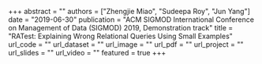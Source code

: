 +++
abstract = ""
authors = ["Zhengjie Miao", "Sudeepa Roy", "Jun Yang"]
date = "2019-06-30"
publication = "ACM SIGMOD International Conference on Management of Data (SIGMOD) 2019, Demonstration track"
title = "RATest: Explaining Wrong Relational Queries Using Small Examples"
url_code = ""
url_dataset = ""
url_image = ""
url_pdf = ""
url_project = ""
url_slides = ""
url_video = ""
featured = true
+++